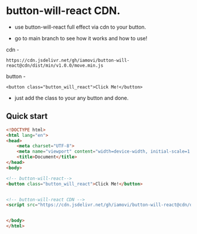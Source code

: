 # button-will-react CDN.

- use button-will-react full effect via cdn to your button.

- go to main branch to see how it works and how to use!

cdn -
```
https://cdn.jsdelivr.net/gh/iamovi/button-will-react@cdn/dist/min/v1.0.0/move.min.js
```

button -
```
<button class="button_will_react">Click Me!</button>
```
- just add the class to your any button and done.

## Quick start

```html
<!DOCTYPE html>
<html lang="en">
<head>
    <meta charset="UTF-8">
    <meta name="viewport" content="width=device-width, initial-scale=1.0">
    <title>Document</title>
</head>
<body>

<!-- button-will-react-->
<button class="button_will_react">Click Me!</button>


<!-- button-will-react CDN -->
<script src="https://cdn.jsdelivr.net/gh/iamovi/button-will-react@cdn/dist/min/v1.0.0/move.min.js"></script>


</body>
</html>
